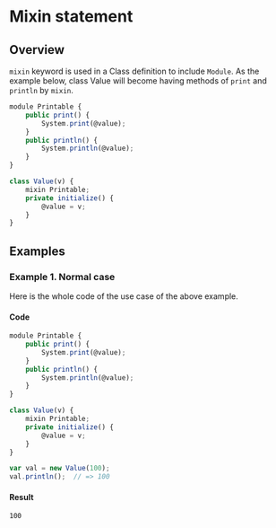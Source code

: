 
# Mixin statement

## Overview

`mixin` keyword is used in a Class definition to include `Module`.
As the example below, class Value will become having methods of `print` and `println` by `mixin`.

```javascript
module Printable {
    public print() {
        System.print(@value);
    }
    public println() {
        System.println(@value);
    }
}

class Value(v) {
    mixin Printable;
    private initialize() {
        @value = v;
    }
}
```

## Examples

### Example 1. Normal case

Here is the whole code of the use case of the above example.

#### Code

```javascript
module Printable {
    public print() {
        System.print(@value);
    }
    public println() {
        System.println(@value);
    }
}

class Value(v) {
    mixin Printable;
    private initialize() {
        @value = v;
    }
}

var val = new Value(100);
val.println();  // => 100
```

#### Result

```
100
```
